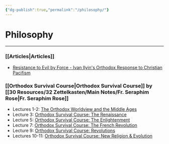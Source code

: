 ```yaml
---
{"dg-publish":true,"permalink":"/philosophy/"}
---
```



# Philosophy
---
### [[Articles\|Articles]]
- [Resistance to Evil by Force - Ivan Ilyin's Orthodox Response to Christian Pacifism](https://thereversion.co/p/resistance-to-evil-by-force-ivan)

### [[Orthodox Survival Course\|Orthodox Survival Course]] by [[30 Resources/32 Zettelkasten/Main Notes/Fr. Seraphim Rose\|Fr. Seraphim Rose]]
- Lectures 1-2: [The Orthodox Worldview and the Middle Ages](https://thereversion.co/p/the-orthodox-worldview-and-the-middle)
- Lecture 3: [Orthodox Survival Course: The Renaissance](https://thereversion.co/p/orthodox-survival-course-the-renaissance)
- Lecture 5: [Orthodox Survival Course: The Enlightenment](https://thereversion.co/p/orthodox-survival-course-the-enlightenment)
- Lecture 7: [Orthodox Survival Course: The French Revolution](https://thereversion.co/p/orthodox-survival-course-the-french)
- Lecture 9: [Orthodox Survival Course: Revolutions](https://thereversion.co/p/orthodox-survival-course-revolutions)
- Lectures 10-11: [Orthodox Survival Course: New Religion & Evolution](https://thereversion.co/p/new-religion-and-evolution)
